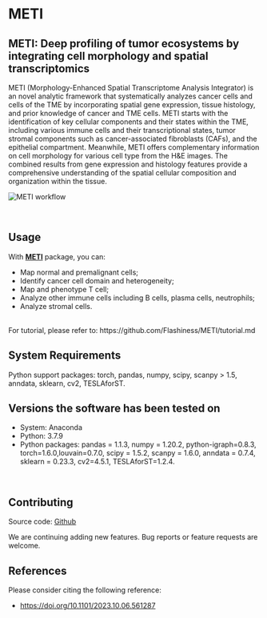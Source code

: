# METI

## METI: Deep profiling of tumor ecosystems by integrating cell morphology and spatial transcriptomics

METI (Morphology-Enhanced Spatial Transcriptome Analysis Integrator) is an novel analytic framework that systematically analyzes cancer cells and cells of the TME by incorporating spatial gene expression, tissue histology, and prior knowledge of cancer and TME cells. METI starts with the identification of key cellular components and their states within the TME, including various immune cells and their transcriptional states, tumor stromal components such as cancer-associated fibroblasts (CAFs), and the epithelial compartment. Meanwhile, METI offers complementary information on cell morphology for various cell type from the H&E images. The combined results from gene expression and histology features provide a comprehensive understanding of the spatial cellular composition and organization within the tissue. 
<br>

![METI workflow](doc/workflow.png)

<br>

## Usage

With [**METI**](https://github.com/Flashiness/METI) package, you can:
- Map normal and premalignant cells;
- Identify cancer cell domain and heterogeneity;
- Map and phenotype T cell;
- Analyze other immune cells including B cells, plasma cells, neutrophils;
- Analyze stromal cells.
<br>
For tutorial, please refer to: https://github.com/Flashiness/METI/tutorial.md
<br>

## System Requirements
Python support packages: torch, pandas, numpy, scipy, scanpy > 1.5, anndata, sklearn, cv2, TESLAforST.

## Versions the software has been tested on
- System: Anaconda
- Python: 3.7.9
- Python packages: pandas = 1.1.3, numpy = 1.20.2, python-igraph=0.8.3, torch=1.6.0,louvain=0.7.0, scipy = 1.5.2, scanpy = 1.6.0, anndata = 0.7.4,  sklearn = 0.23.3, cv2=4.5.1, TESLAforST=1.2.4.
<br>

## Contributing

Source code: [Github](https://github.com/Flashiness/METI)  

We are continuing adding new features. Bug reports or feature requests are welcome. 

## References

Please consider citing the following reference:

- https://doi.org/10.1101/2023.10.06.561287
<br>




